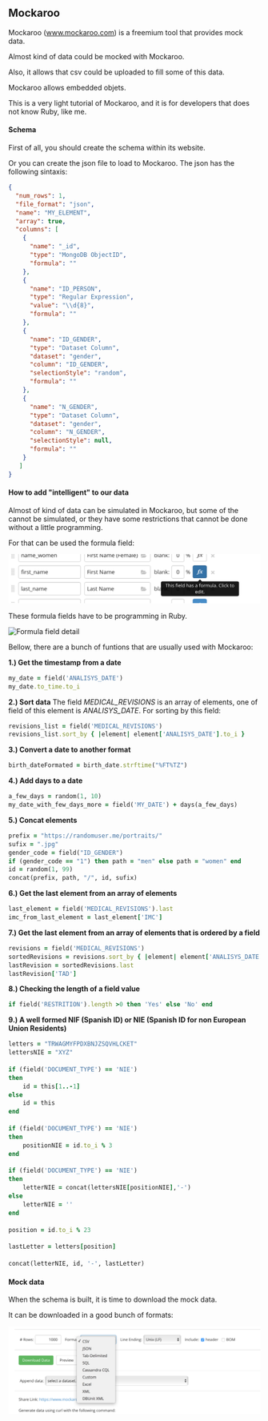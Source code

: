 ## Mockaroo

Mockaroo (www.mockaroo.com) is a freemium tool that provides mock data.

Almost kind of data could be mocked with Mockaroo.

Also, it allows that csv could be uploaded to fill some of this data.

Mockaroo allows embedded objets.

This is a very light tutorial of Mockaroo, and it is for developers that does not know Ruby, like me.

#### Schema
First of all, you should create the schema within its website.

Or you can create the json file to load to Mockaroo. The json has the following sintaxis:


```json
{
  "num_rows": 1,
  "file_format": "json",
  "name": "MY_ELEMENT",
  "array": true,
  "columns": [
    {
      "name": "_id",
      "type": "MongoDB ObjectID",
      "formula": ""
    },
    {
      "name": "ID_PERSON",
      "type": "Regular Expression",
      "value": "\\d{8}",
      "formula": ""
    },
    {
      "name": "ID_GENDER",
      "type": "Dataset Column",
      "dataset": "gender",
      "column": "ID_GENDER",
      "selectionStyle": "random",
      "formula": ""
    },
    {
      "name": "N_GENDER",
      "type": "Dataset Column",
      "dataset": "gender",
      "column": "N_GENDER",
      "selectionStyle": null,
      "formula": ""
    }
   ]
}
```

#### How to add "intelligent" to our data
Almost of kind of data can be simulated in Mockaroo, but some of the cannot be simulated, or they have some restrictions that cannot be done without a little programming.

For that can be used the formula field:

![Formula field](formulaField.png)


These formula fields have to be programming in Ruby.


![Formula field detail](formulaDetail.png)



Bellow, there are a bunch of funtions that are usually used with Mockaroo:

**1.) Get the timestamp from a date**

```ruby
my_date = field('ANALISYS_DATE')
my_date.to_time.to_i
```

**2.) Sort data**
The field *MEDICAL_REVISIONS* is an array of elements, one of field of this element is *ANALISYS_DATE*. For sorting by this field:

```ruby
revisions_list = field('MEDICAL_REVISIONS')
revisions_list.sort_by { |element| element['ANALISYS_DATE'].to_i }
```

**3.) Convert a date to another format**

```ruby
birth_dateFormated = birth_date.strftime("%FT%TZ")
```

**4.) Add days to a date**

```ruby
a_few_days = random(1, 10)
my_date_with_few_days_more = field('MY_DATE') + days(a_few_days)
```

**5.) Concat elements**

```ruby
prefix = "https://randomuser.me/portraits/"
sufix = ".jpg"
gender_code = field("ID_GENDER")
if (gender_code == "1") then path = "men" else path = "women" end
id = random(1, 99)
concat(prefix, path, "/", id, sufix)
```

**6.) Get the last element from an array of elements**

```ruby
last_element = field('MEDICAL_REVISIONS').last
imc_from_last_element = last_element['IMC']
```

**7.) Get the last element from an array of elements that is ordered by a field**

```ruby
revisions = field('MEDICAL_REVISIONS')
sortedRevisions = revisions.sort_by { |element| element['ANALISYS_DATE'].to_i }
lastRevision = sortedRevisions.last
lastRevision['TAD']
```

**8.) Checking the length of a field value**

```ruby
if field('RESTRITION').length >0 then 'Yes' else 'No' end
```

**9.) A well formed NIF (Spanish ID) or NIE (Spanish ID for non European Union Residents)**

```ruby
letters = "TRWAGMYFPDXBNJZSQVHLCKET"
lettersNIE = "XYZ"

if (field('DOCUMENT_TYPE') == 'NIE') 
then 
	id = this[1..-1] 
else 
	id = this 
end

if (field('DOCUMENT_TYPE') == 'NIE') 
then 
	positionNIE = id.to_i % 3 
end

if (field('DOCUMENT_TYPE') == 'NIE') 
then 
	letterNIE = concat(lettersNIE[positionNIE],'-') 
else 
	letterNIE = '' 
end
	
position = id.to_i % 23

lastLetter = letters[position]

concat(letterNIE, id, '-', lastLetter)
```

#### Mock data
When the schema is built, it is time to download the mock data.

It can be downloaded in a good bunch of formats:

![Download formats](downloadFormats.png)









